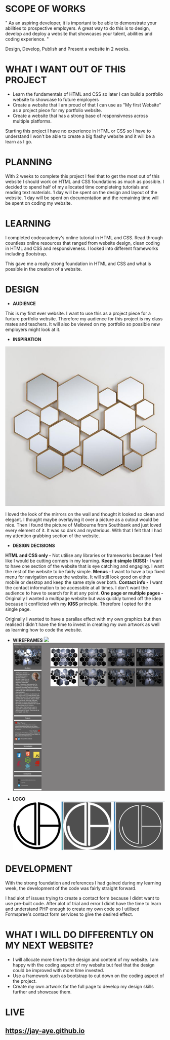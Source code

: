 # SCOPE OF WORKS

" As an aspiring developer, it is important to be able to demonstrate your abilities to prospective employers. A great way to do this is to design, develop and deploy a website that showcases your talent, abilities and coding experience. "

Design, Develop, Publish and Present a website in 2 weeks.

# WHAT I WANT OUT OF THIS PROJECT

* Learn the fundamentals of HTML and CSS so later I can build a portfolio website to showcase to future employers
* Create a website that I am proud of that I can use as "My first Website" as a project piece for my portfolio website.
* Create a website that has a strong base of responsivness across multiple platforms.

Starting this project I have no experience in HTML or CSS so I have to understand I won't be able to create a big flashy website and it will be a learn as I go.

# PLANNING

With 2 weeks to complete this project I feel that to get the most out of this website I should work on HTML and CSS foundations as much as possible.  I decided to spend half of my allocated time completeing tutorials and reading text materials. 1 day will be spent on the design and layout of the website.  1 day will be spent on documentation and the remaining time will be spent on coding my website.

# LEARNING

I completed codeacademy's online tutorial in HTML and CSS.  Read through countless online resources that ranged from website design, clean coding in HTML and CSS and responsiveness.  I looked into different frameworks including Bootstrap.

This gave me a really strong foundation in HTML and CSS and what is possible in the creation of a website.

# DESIGN

* **AUDIENCE**

This is my first ever website.  I want to use this as a project piece for a furture portfolio website.  Therefore my audience for this project is my class mates and teachers.  It will also be viewed on my portfolio so possible new employers might look at it.

* **INSPIRATION**

![](https://github.com/Jay-Aye/jay-aye.github.io/blob/master/images/MirrorInspiration.jpg)

I loved the look of the mirrors on the wall and thought it looked so clean and elegant.  I thought maybe overlaying it over a picture as a cutout would be nice.
Then I found the picture of Melbourne from Southbank and just loved every element of it.  It was so dark and mysterious.
With that I felt that I had my attention grabbing section of the website.

* **DESIGN DECISIONS**

**HTML and CSS only -**  Not utilise any libraries or frameworks because I feel like I would be cutting corners in my learning.
**Keep it simple (KISS)-**  I want to have one section of the website that is eye catching and engaging. I want the rest of the website to be fairly simple.
**Menus -** I want to have a top fixed menu for navigation across the website.  It will still look good on either mobile or desktop and keep the same style over both.
**Contact info -** I want the contact information to be accessible at all times.  I don't want the audience to have to search for it at any point.
**One page or multiple pages -** Originally I wanted a multipage website but was quickly turned off the idea because it conflicted with my **KISS** principle.  Therefore I opted for the single page.

Originally I wanted to have a parallax effect with my own graphics but then realised I didn't have the time to invest in creating my own artwork as well as learning how to code the website.

* **WIREFRAMES**
![](https://github.com/Jay-Aye/jay-aye.github.io/blob/master/images/centerpiece.PNG)
![](https://github.com/Jay-Aye/jay-aye.github.io/blob/master/images/Layout.PNG)

* **LOGO**
![](https://github.com/Jay-Aye/jay-aye.github.io/blob/master/images/logos.PNG)

# DEVELOPMENT

With the strong foundation and references I had gained during my learning week, the development of the code was fairly straight forward.

I had alot of issues trying to create a contact form because I didnt want to use pre-built code.  After alot of trial and error I didnt have the time to learn and understand PHP enough to create my own code so I utilised Formspree's contact form services to give the desired effect.

# WHAT I WILL DO DIFFERENTLY ON MY NEXT WEBSITE?

* I will allocate more time to the design and content of my website.  I am happy with the coding aspect of my website but feel that the design could be improved with more time invested.
* Use a framework such as bootstrap to cut down on the coding aspect of the project.
* Create my own artwork for the full page to develop my design skills further and showcase them.

# LIVE

## https://jay-aye.github.io
